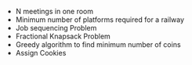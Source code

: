 - N meetings in one room
- Minimum number of platforms required for a railway
- Job sequencing Problem
- Fractional Knapsack Problem
- Greedy algorithm to find minimum number of coins
- Assign Cookies
